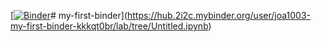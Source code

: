 [[![Binder](https://mybinder.org/badge_logo.svg)](https://mybinder.org/v2/gh/joa1003/my-first-binder.git/HEAD)# my-first-binder](https://hub.2i2c.mybinder.org/user/joa1003-my-first-binder-kkkqt0br/lab/tree/Untitled.ipynb)
